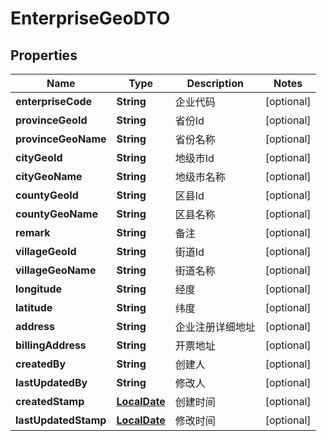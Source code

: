 
# EnterpriseGeoDTO

## Properties
Name | Type | Description | Notes
------------ | ------------- | ------------- | -------------
**enterpriseCode** | **String** | 企业代码 |  [optional]
**provinceGeoId** | **String** | 省份Id |  [optional]
**provinceGeoName** | **String** | 省份名称 |  [optional]
**cityGeoId** | **String** | 地级市Id |  [optional]
**cityGeoName** | **String** | 地级市名称 |  [optional]
**countyGeoId** | **String** | 区县Id |  [optional]
**countyGeoName** | **String** | 区县名称 |  [optional]
**remark** | **String** | 备注 |  [optional]
**villageGeoId** | **String** | 街道Id |  [optional]
**villageGeoName** | **String** | 街道名称 |  [optional]
**longitude** | **String** | 经度 |  [optional]
**latitude** | **String** | 纬度 |  [optional]
**address** | **String** | 企业注册详细地址 |  [optional]
**billingAddress** | **String** | 开票地址 |  [optional]
**createdBy** | **String** | 创建人 |  [optional]
**lastUpdatedBy** | **String** | 修改人 |  [optional]
**createdStamp** | [**LocalDate**](LocalDate.md) | 创建时间 |  [optional]
**lastUpdatedStamp** | [**LocalDate**](LocalDate.md) | 修改时间 |  [optional]



